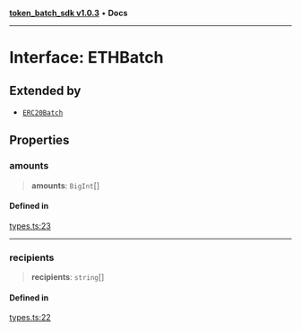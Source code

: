 [**token_batch_sdk v1.0.3**](../index.md) • **Docs**

***

# Interface: ETHBatch

## Extended by

- [`ERC20Batch`](ERC20Batch.md)

## Properties

### amounts

> **amounts**: `BigInt`[]

#### Defined in

[types.ts:23](https://github.com/aditya172926/token_batch_sdk/blob/413310d1d58f08c5d6ce2f51e73bda377f904c79/src/types.ts#L23)

***

### recipients

> **recipients**: `string`[]

#### Defined in

[types.ts:22](https://github.com/aditya172926/token_batch_sdk/blob/413310d1d58f08c5d6ce2f51e73bda377f904c79/src/types.ts#L22)
